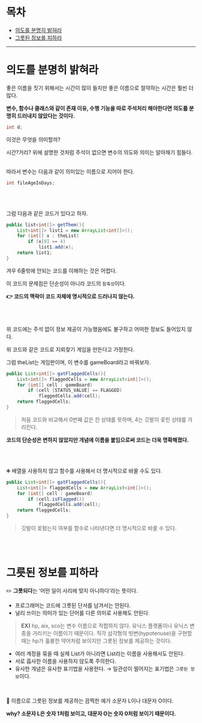 # 목차
- [의도를 분명히 밝혀라](#의도를-분명히-밝혀라)
- [그릇된 정보를 피하라](#그릇된-정보를-피하라)

---

# 의도를 분명히 밝혀라

좋은 이름을 짓기 위해서는 시간이 많이 들지만 좋은 이름으로 절약하는 시간은 훨씬 더 많다.

**변수, 함수나 클래스와 같이 존재 이유, 수행 기능을 따로 주석처리 해야한다면 의도를 분명히 드러내지 않았다는 것이다.** 

```java
int d;
```

이것은 무엇을 의미할까? 

시간?거리? 위에 설명한 것처럼 주석이 없으면 변수의 의도와 의미는 알아채기 힘들다. 

<br>
따라서 변수는 다음과 같이 의미있는 이름으로 지어야 한다.

```java
int fileAgeInDays;
```

<br><br>

그럼 다음과 같은 코드가 있다고 하자. 

```java
public list<int[]> getThem(){
	List<int[]> list1 = new ArrayList<int[]>();
	for (int[] x : theList)
		if (x[0] == 4)
			list1.add(x);
	return list1;
}
```

겨우 6줄밖에 안되는 코드를 이해하는 것은 어렵다.

이 코드의 문제점은 단순성이 아니라 코드의 `함축성`이다. 

**👉 코드의 맥락이 코드 자체에 명시적으로 드러나지 않는다.**

<br><br>

위 코드에는 주석 없이 정보 제공이 가능했음에도 불구하고 어떠한 정보도 들어있지 않다.

위 코드와 같은 코드로 지뢰찾기 게임을 만든다고 가정한다. 
<br>

그럼 theList는 게임판이며, 이 변수를 gameBoard라고 바꿔보자.

```java
public List<int[]> gatFlaggedCells(){
	List<int[]> flaggedCells = new ArrayList<int[]>();
	for (int[] cell : gameBoard)
		if (cell [STATUS_VALUE] == FLAGGED)
			flaggedCells.add(cell);
	return flaggedCells;
} 
```

> 처음 코드와 비교해서 0번째 값은 칸 상태를 뜻하며, 4는 깃발이 꽂힌 상태를 가리킨다.
> 

**코드의 단순성은 변하지 않았지만 개념에 이름을 붙임으로써 코드는 더욱 명확해졌다.**

<br><br>

➕ 배열을 사용하지 않고 함수를 사용해서 더 명시적으로 바꿀 수도 있다.

```java
public List<int[]> gatFlaggedCells(){
	List<int[]> flaggedCells = new ArrayList<int[]>();
	for (int[] cell : gameBoard)
		if (cell.isFlagged())
			flaggedCells.add(cell);
	return flaggedCells;
} 
```

> 깃발이 꽂혔는지 여부를 함수로 나타낸다면 더 명시적으로 바꿀 수 있다.
>

<br><br>

# 그릇된 정보를 피하라

✏️ **그릇되다**는 ‘어떤 일이 사리에 맞지 아니하다’라는 뜻이다. 
<br>
- 프로그래머는 코드에 그릇된 단서를 남겨서는 안된다.
- 널리 쓰이는 의미가 있는 단어를 다른 의미로 사용해도 안된다.

> **EX)** hp, aix, sco는 변수 이름으로 적합하지 않다.
유닉스 플랫폼이나 유닉스 변종을 가리키는 이름이기 때문이다.
직각 삼각형의 빗변(hypotenuse)을 구현할 때는 hp가 훌륭한 약어처럼 보이지만 그릇된 정보를 제공하는 것이다.
> 
- 여러 계정을 묶을 때 실제 List가 아니라면 List라는 이름을 사용해서도 안된다.
- 서로 흡사한 이름을 사용하지 않도록 주의한다.
- 유사한 개념은 유사한 표기법을 사용한다. → 일관성이 떨어지는 표기법은 `그릇된 정보`이다.
<br>

🌱 이름으로 그릇된 정보를 제공하는 끔찍한 예가 소문자 L이나 대문자 O이다. 

**why? 소문자 L은 숫자 1처럼 보이고, 대문자 O는 숫자 0처럼 보이기 때문이다.**
